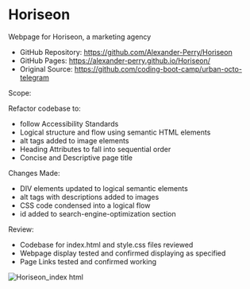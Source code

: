 # Horiseon

Webpage for Horiseon, a marketing agency

* GitHub Repository: https://github.com/Alexander-Perry/Horiseon
* GitHub Pages: https://alexander-perry.github.io/Horiseon/
* Original Source: https://github.com/coding-boot-camp/urban-octo-telegram

Scope: 

Refactor codebase to:
 * follow Accessibility Standards
 * Logical structure and flow using semantic HTML elements
 * alt tags added to image elements
 * Heading Attributes to fall into sequential order
 * Concise and Descriptive page title

Changes Made: 
* DIV elements updated to logical semantic elements
* alt tags with descriptions added to images
* CSS code condensed into a logical flow
* id added to search-engine-optimization section

Review:
* Codebase for index.html and style.css files reviewed
* Webpage display tested and confirmed displaying as specified 
* Page Links tested and confirmed working

![Horiseon_index html](https://user-images.githubusercontent.com/102524579/169181765-cda796c0-f72c-491c-a874-7b8b8b84010b.png)


